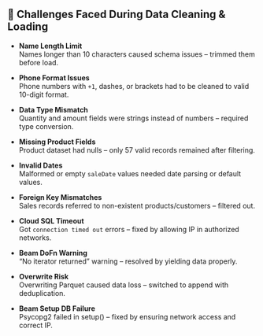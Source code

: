 ## 📌 Challenges Faced During Data Cleaning & Loading

- **Name Length Limit**  
  Names longer than 10 characters caused schema issues – trimmed them before load.

- **Phone Format Issues**  
  Phone numbers with `+1`, dashes, or brackets had to be cleaned to valid 10-digit format.

- **Data Type Mismatch**  
  Quantity and amount fields were strings instead of numbers – required type conversion.

- **Missing Product Fields**  
  Product dataset had nulls – only 57 valid records remained after filtering.

- **Invalid Dates**  
  Malformed or empty `saleDate` values needed date parsing or default values.

- **Foreign Key Mismatches**  
  Sales records referred to non-existent products/customers – filtered out.

- **Cloud SQL Timeout**  
  Got `connection timed out` errors – fixed by allowing IP in authorized networks.

- **Beam DoFn Warning**  
  “No iterator returned” warning – resolved by yielding data properly.

- **Overwrite Risk**  
  Overwriting Parquet caused data loss – switched to append with deduplication.

- **Beam Setup DB Failure**  
  Psycopg2 failed in setup() – fixed by ensuring network access and correct IP.
